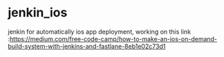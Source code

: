 # jenkin_ios
jenkin for automatically ios app deployment, working on this link :https://medium.com/free-code-camp/how-to-make-an-ios-on-demand-build-system-with-jenkins-and-fastlane-8eb1e02c73d1
